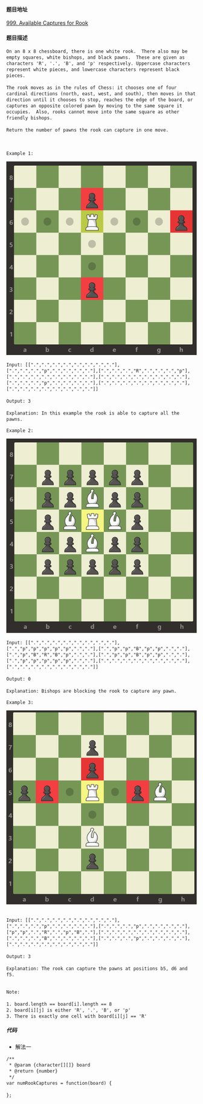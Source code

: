 #### 题目地址
[999. Available Captures for Rook](https://leetcode.com/problems/available-captures-for-rook/)
#### 题目描述
```
On an 8 x 8 chessboard, there is one white rook.  There also may be empty squares, white bishops, and black pawns.  These are given as characters 'R', '.', 'B', and 'p' respectively. Uppercase characters represent white pieces, and lowercase characters represent black pieces.

The rook moves as in the rules of Chess: it chooses one of four cardinal directions (north, east, west, and south), then moves in that direction until it chooses to stop, reaches the edge of the board, or captures an opposite colored pawn by moving to the same square it occupies.  Also, rooks cannot move into the same square as other friendly bishops.

Return the number of pawns the rook can capture in one move.

 
```
```
Example 1:
```
![example_1.png](../assets/array/2019-11-26/example_1.png)
```
Input: [[".",".",".",".",".",".",".","."],[".",".",".","p",".",".",".","."],[".",".",".","R",".",".",".","p"],[".",".",".",".",".",".",".","."],[".",".",".",".",".",".",".","."],[".",".",".","p",".",".",".","."],[".",".",".",".",".",".",".","."],[".",".",".",".",".",".",".","."]]

Output: 3

Explanation: In this example the rook is able to capture all the pawns.

```
```
Example 2:
```
![example_1.png](../assets/array/2019-11-26/example_2.png)
```
Input: [[".",".",".",".",".",".",".","."],[".","p","p","p","p","p",".","."],[".","p","p","B","p","p",".","."],[".","p","B","R","B","p",".","."],[".","p","p","B","p","p",".","."],[".","p","p","p","p","p",".","."],[".",".",".",".",".",".",".","."],[".",".",".",".",".",".",".","."]]

Output: 0

Explanation: Bishops are blocking the rook to capture any pawn.

```
```
Example 3:
```
![example_1.png](../assets/array/2019-11-26/example_3.png)
```

Input: [[".",".",".",".",".",".",".","."],[".",".",".","p",".",".",".","."],[".",".",".","p",".",".",".","."],["p","p",".","R",".","p","B","."],[".",".",".",".",".",".",".","."],[".",".",".","B",".",".",".","."],[".",".",".","p",".",".",".","."],[".",".",".",".",".",".",".","."]]

Output: 3

Explanation: The rook can capture the pawns at positions b5, d6 and f5.
 

```
```
Note:

1. board.length == board[i].length == 8
2. board[i][j] is either 'R', '.', 'B', or 'p'
3. There is exactly one cell with board[i][j] == 'R'
```

##### 代码

- 解法一
```
/**
 * @param {character[][]} board
 * @return {number}
 */
var numRookCaptures = function(board) {
    
};
```
